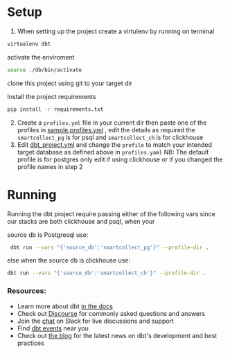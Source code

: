 # **Setup**

1. When setting up the project create a virtulenv by running on terminal

```bash
virtualenv dbt
```

activate the enviroment

```bash
source ./db/bin/activate
```

clone this project using git to your target dir

Install the project requirements

```bash
pip install -r requirements.txt
```

2. Create a `profiles.yml` file in your current dir then paste one of the profiles in [sample.profiles.yml](./sample.profiles.yml) , edit the details as required the `smartcollect_pg` is for psql and `smartcollect_ch` is for clickhouse
3. Edit [dbt_project.yml](./dbt_project.yml) and change the `profile` to match your intended target database as defined above in `profiles.yaml`
   NB: The default profile is for postgres only edit if using clickhouse or if you changed the profile names in step 2

# Running

Running the dbt project require passing either of the following vars since our stacks are both clickhouse and psql, when your

source db is Postgresql use:

```bash
 dbt run --vars "{'source_db':'smartcollect_pg'}" --profile-dir .
```

else when the source db is clickhouse use:

```bash
dbt run --vars "{'source_db':'smartcollect_ch'}" --profile-dir .
```

### Resources:

- Learn more about dbt [in the docs](https://docs.getdbt.com/docs/introduction)
- Check out [Discourse](https://discourse.getdbt.com/) for commonly asked questions and answers
- Join the [chat](https://community.getdbt.com/) on Slack for live discussions and support
- Find [dbt events](https://events.getdbt.com) near you
- Check out [the blog](https://blog.getdbt.com/) for the latest news on dbt's development and best practices
